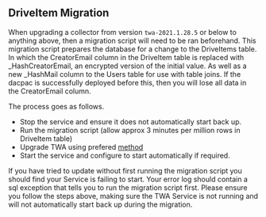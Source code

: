 ## DriveItem Migration

When upgrading a collector from version ```twa-2021.1.28.5``` or below to anything above, then a migration script will need to be ran beforehand. This migration script prepares the database for a change to the DriveItems table. In which the CreatorEmail column in the DriveItem table is replaced with _HashCreatorEmail, an encrypted version of the initial value. As well as a new _HashMail column to the Users table for use with table joins. If the dacpac is successfully deployed before this, then you will lose all data in the CreatorEmail column.

The process goes as follows.
-   Stop the service and ensure it does not automatically start back up.
-   Run the migration script (allow approx 3 minutes per million rows in DriveItem table)
-   Upgrade TWA using prefered [method](/twa/UpgradingTeamworkAnalytics.html)
-   Start the service and configure to start automatically if required.

If you have tried to update without first running the migration script you should find your Service is failing to start. Your error log should contain a sql exception that tells you to run the migration script first. Please ensure you follow the steps above, making sure the TWA Service is not running and will not automatically start back up during the migration.
